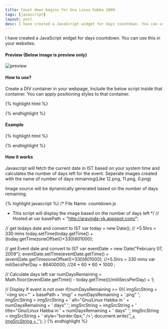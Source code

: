 ```yaml
---
title: Count down begins for Gnu Linux habba 2009
tags: [javascript]
layout: post
desc: I have created a JavaScript widget for days countdown. You can use this in your websites. 
---
```

I have created a JavaScript widget for days countdown. You can use this in your websites. 

#### Preview (Below image is preview only)

![preview]({{API_PATH}}images/7.png "preview")

#### How to use?

Create a DIV container in your webpage, Include the below script inside that container. You can apply positioning styles to that container. 

{% highlight html %}
<script type="text/javascript" src="http://aravinda-vk.appspot.com/js/countdown.js">
</script>
<!-- or design2 -->
<script type="text/javascript" src="http://aravinda-vk.appspot.com/js/countdown-design2.js">
</script>
{% endhighlight %}

#### Example

{% highlight html %}
<div style="float:right;margin-right:10px;">
<script type="text/javascript" src="http://aravinda-vk.appspot.com/js/countdown.js">
</script>
</div>
{% endhighlight %}

#### How it works

Javascript will fetch the current date in IST based on your system time and calculates the number of days left for the event. Seperate images created with the name of number of days remaining(Like 12.png, 11.png, 0.png)

Image source will be dynamically generated based on the number of days remaining. 

{% highlight javascript %}
/* File Name: countdown.js 
 * This script will display the image based on the number of days left 
 */
// Hosted at
var basePath = "http://aravinda-vk.appspot.com/";

// get todays date and convert to IST
var today = new Date();
// +5.5hrs = 330 mins
today.setTime(today.getTime() +  (today.getTimezoneOffset()+330)*60*1000);  

// get Event date and convert to IST
var eventDate = new Date("February 07, 2009");
eventDate.setTime(eventDate.getTime() +  (eventDate.getTimezoneOffset()+330)*60*1000);  //+5.5hrs = 330 mins
var miliSecsPerDay = 86400000;  //24 * 60 * 60 * 1000 ;

// Calculate days left
var numDaysRemaining = Math.floor((eventDate.getTime() - today.getTime())/miliSecsPerDay) + 1;

// Display If event is not over
if(numDaysRemaining >= 0){
    imgSrcString = '<img src="' + basePath + 'img/' + numDaysRemaining + '.png" ';
    imgSrcString = imgSrcString + ' alt="Gnu/Linux Habba in ' + numDaysRemaining + ' days" ';
    imgSrcString = imgSrcString + ' title="Gnu/Linux Habba in ' + numDaysRemaining + ' days" ';
    imgSrcString = imgSrcString + ' style="border:0px;" />'; 
    document.write('<a href="http://habba.in">' + imgSrcString + '</a>');
}
{% endhighlight %}




